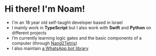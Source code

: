 # Hi there! I'm Noam!

- I'm an 18 year old self-taught developer based in Israel
- I mainly work in **TypeScript** but I also work with **Swift** and **Python** on different projects
- I’m currently learning logic gates and the basic components of a computer (through [Nand2Tetris](https://www.coursera.org/learn/build-a-computer?))
- I also maintain [a WhatsApp bot library](https://github.com/noamalffasy/js-whatsapp)
